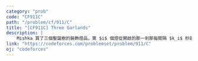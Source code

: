 ```yaml
---
category: "prob"
code: "CF911C"
path: "/problem/cf/911/C"
title: "[CF911C] Three Garlands"
description: |
    Mishka 買了三個聖誕樹的裝飾燈品，第 $i$ 個燈從開啟的那一剎那每間隔 $k_i$ 秒就會亮燈一下 $(1\le k_i\le 1500)$。Mishka 想知道是否存在三個開啟燈泡的時間 $x_1, x_2, x_3$，使得三個燈都打開以後，每一秒鐘都至少有一個燈泡亮著？
link: "https://codeforces.com/problemset/problem/911/C"
oj: "codeforces"
---
```



